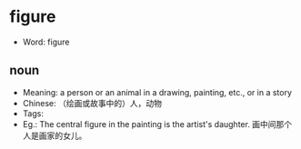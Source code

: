 # figure

- Word: figure

## noun

- Meaning: a person or an animal in a drawing, painting, etc., or in a story
- Chinese: （绘画或故事中的）人，动物
- Tags: 
- Eg.: The central figure in the painting is the artist's daughter. 画中间那个人是画家的女儿。

